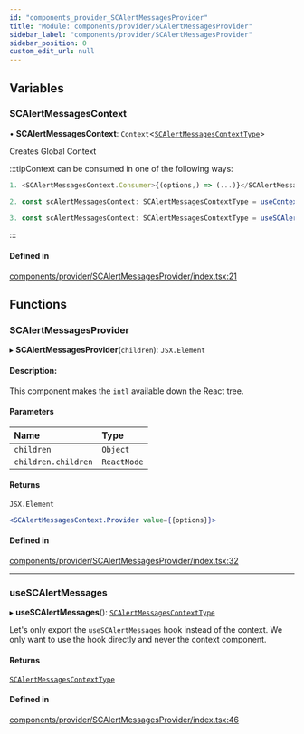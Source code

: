```yaml
---
id: "components_provider_SCAlertMessagesProvider"
title: "Module: components/provider/SCAlertMessagesProvider"
sidebar_label: "components/provider/SCAlertMessagesProvider"
sidebar_position: 0
custom_edit_url: null
---
```


## Variables

### SCAlertMessagesContext

• **SCAlertMessagesContext**: `Context`<[`SCAlertMessagesContextType`](../interfaces/types_context.SCAlertMessagesContextType)\>

Creates Global Context

:::tipContext can be consumed in one of the following ways:
```jsx
1. <SCAlertMessagesContext.Consumer>{(options,) => (...)}</SCAlertMessagesContext.Consumer>
```
```jsx
2. const scAlertMessagesContext: SCAlertMessagesContextType = useContext(SCAlertMessagesContext)
```
```jsx
3. const scAlertMessagesContext: SCAlertMessagesContextType = useSCAlertMessages();
````
:::

#### Defined in

[components/provider/SCAlertMessagesProvider/index.tsx:21](https://github.com/selfcommunity/community-ui/blob/0c5b0c7/packages/sc-core/src/components/provider/SCAlertMessagesProvider/index.tsx#L21)

## Functions

### SCAlertMessagesProvider

▸ **SCAlertMessagesProvider**(`children`): `JSX.Element`

#### Description:
This component makes the `intl` available down the React tree.

#### Parameters

| Name | Type |
| :------ | :------ |
| `children` | `Object` |
| `children.children` | `ReactNode` |

#### Returns

`JSX.Element`

```jsx
<SCAlertMessagesContext.Provider value={{options}}>
```

#### Defined in

[components/provider/SCAlertMessagesProvider/index.tsx:32](https://github.com/selfcommunity/community-ui/blob/0c5b0c7/packages/sc-core/src/components/provider/SCAlertMessagesProvider/index.tsx#L32)

___

### useSCAlertMessages

▸ **useSCAlertMessages**(): [`SCAlertMessagesContextType`](../interfaces/types_context.SCAlertMessagesContextType)

Let's only export the `useSCAlertMessages` hook instead of the context.
We only want to use the hook directly and never the context component.

#### Returns

[`SCAlertMessagesContextType`](../interfaces/types_context.SCAlertMessagesContextType)

#### Defined in

[components/provider/SCAlertMessagesProvider/index.tsx:46](https://github.com/selfcommunity/community-ui/blob/0c5b0c7/packages/sc-core/src/components/provider/SCAlertMessagesProvider/index.tsx#L46)
